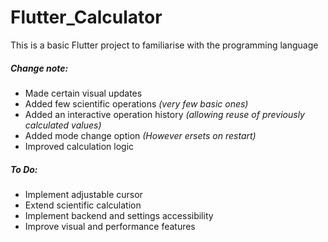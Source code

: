 # Flutter_Calculator

This is a basic Flutter project to familiarise with the programming language

##### Change note:
- Made certain visual updates
- Added few scientific operations *(very few basic ones)*
- Added an interactive operation history *(allowing reuse of previously calculated values)*
- Added mode change option *(However ersets on restart)*
- Improved calculation logic

##### To Do:
- Implement adjustable cursor
- Extend scientific calculation
- Implement backend and settings accessibility
- Improve visual and performance features